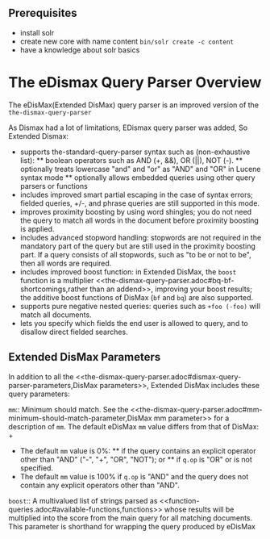 
## Prerequisites

* install solr
* create new core with name content 
`bin/solr create -c content`
* have a knowledge about solr basics

# The eDismax Query Parser Overview

The eDisMax(Extended DisMax) query parser is an improved version of the `the-dismax-query-parser`

As Dismax had a lot of limitations, EDismax query parser was added, So Extended Dismax:

* supports the-standard-query-parser syntax such as (non-exhaustive list):
** boolean operators such as AND (+, &&), OR (||), NOT (-).
** optionally treats lowercase "and" and "or" as "AND" and "OR" in Lucene syntax mode
** optionally allows embedded queries using other query parsers or functions
* includes improved smart partial escaping in the case of syntax errors; fielded queries, +/-, and phrase queries are still supported in this mode.
* improves proximity boosting by using word shingles; you do not need the query to match all words in the document before proximity boosting is applied.
* includes advanced stopword handling: stopwords are not required in the mandatory part of the query but are still used in the proximity boosting part. If a query consists of all stopwords, such as "to be or not to be", then all words are required.
* includes improved boost function: in Extended DisMax, the `boost` function is a multiplier <<the-dismax-query-parser.adoc#bq-bf-shortcomings,rather than an addend>>, improving your boost results; the additive boost functions of DisMax (`bf` and `bq`) are also supported.
* supports pure negative nested queries: queries such as `+foo (-foo)` will match all documents.
* lets you specify which fields the end user is allowed to query, and to disallow direct fielded searches.

## Extended DisMax Parameters

In addition to all the <<the-dismax-query-parser.adoc#dismax-query-parser-parameters,DisMax parameters>>, Extended DisMax includes these query parameters:

`mm`::
 Minimum should match.  See the <<the-dismax-query-parser.adoc#mm-minimum-should-match-parameter,DisMax mm parameter>> for a description of `mm`. The default eDisMax `mm` value differs from that of DisMax:
+
* The default `mm` value is 0%:
** if the query contains an explicit operator other than "AND" ("-", "+", "OR", "NOT"); or
** if `q.op` is "OR" or is not specified.
* The default `mm` value is 100% if `q.op` is "AND" and the query does not contain any explicit operators other than "AND".

`boost`::
A multivalued list of strings parsed as <<function-queries.adoc#available-functions,functions>> whose results will be multiplied into the score from the main query for all matching documents. This parameter is shorthand for wrapping the query produced by eDisMax 
